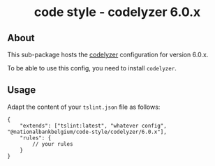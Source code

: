 <h1 align="center">
   code style - codelyzer 6.0.x
</h1>

## About

This sub-package hosts the [codelyzer](https://github.com/mgechev/codelyzer) configuration for version 6.0.x.

To be able to use this config, you need to install `codelyzer`.

## Usage

Adapt the content of your `tslint.json` file as follows:

```text
{
	"extends": ["tslint:latest", "whatever config", "@nationalbankbelgium/code-style/codelyzer/6.0.x"],
	"rules": {
		// your rules
	}
}
```
